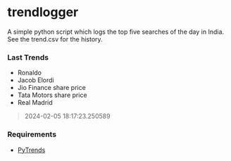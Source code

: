 # trendlogger
A simple python script which logs the top five searches of the day in India.<br>See the trend.csv for the history.<br>

<!-- Last Trends -->
### Last Trends
* Ronaldo
* Jacob Elordi
* Jio Finance share price
* Tata Motors share price
* Real Madrid
> 2024-02-05 18:17:23.250589

<!-- Requirements -->
### Requirements
* [PyTrends](https://github.com/dreyco676/pytrends)
